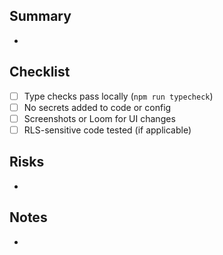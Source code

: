 ## Summary
- 

## Checklist
- [ ] Type checks pass locally (`npm run typecheck`)
- [ ] No secrets added to code or config
- [ ] Screenshots or Loom for UI changes
- [ ] RLS-sensitive code tested (if applicable)

## Risks
- 

## Notes
- 
